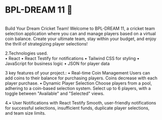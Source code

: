 <h1>BPL-DREAM 11 🏏</h1> </br>
Build Your Dream Cricket Team!
Welcome to BPL-DREAM 11, a cricket team selection application where you can and manage players based on a virtual coin balance. Create your ultimate team, stay within your budget, and enjoy the thrill of strategizing player selections! </br>

2.Technologies used. </br> • React • React Testify for notifications • Tailwind
CSS for styling • JavaScript for business logic • JSON for player data </br>

3 key features of your project.: • Real-time Coin Management Users can add coins
to their balance for purchasing players. Coins decrease with each player
purchase. • Dynamic Player Selection Choose players from a pool, adhering to a
coin-based selection system. Select up to 6 players, with a toggle between
"Available" and "Selected" views. </br>

4.• User Notifications with React Testify Smooth, user-friendly notifications
for successful selections, insufficient funds, duplicate player selections, and
team size limits.
